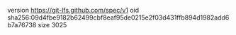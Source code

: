 version https://git-lfs.github.com/spec/v1
oid sha256:09d4fbe9182b62499cbf8eaf95de0215e2f03d431ffb894d1982add6b7a76738
size 3025
